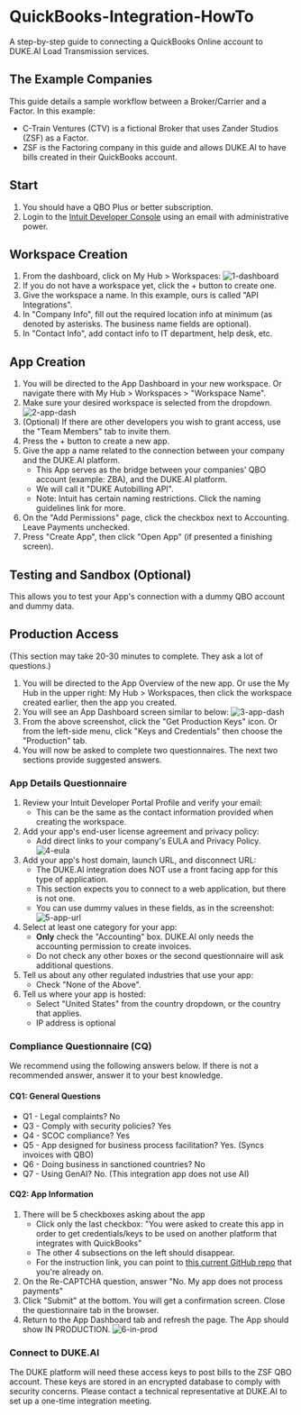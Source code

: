 # QuickBooks-Integration-HowTo
A step-by-step guide to connecting a QuickBooks Online account to DUKE.AI Load Transmission services.

## The Example Companies
This guide details a sample workflow between a Broker/Carrier and a Factor. In this example:
 - C-Train Ventures (CTV) is a fictional Broker that uses Zander Studios (ZSF) as a Factor.
 - ZSF is the Factoring company in this guide and allows DUKE.AI to have bills created in their QuickBooks account.

## Start
1. You should have a QBO Plus or better subscription.
2. Login to the [Intuit Developer Console][intuit developer homepage] using an email with administrative power.

## Workspace Creation
1. From the dashboard, click on My Hub > Workspaces: ![1-dashboard](./1-dashboard.png)
2. If you do not have a workspace yet, click the + button to create one.
3. Give the workspace a name. In this example, ours is called "API Integrations".
4. In "Company Info", fill out the required location info at minimum (as denoted by asterisks. The business name fields are optional).
5. In "Contact Info", add contact info to IT department, help desk, etc.

## App Creation
1. You will be directed to the App Dashboard in your new workspace. Or navigate there with My Hub > Workspaces > "Workspace Name".
2. Make sure your desired workspace is selected from the dropdown. ![2-app-dash](./2-app-page.png)
3. (Optional) If there are other developers you wish to grant access, use the "Team Members" tab to invite them.
4. Press the + button to create a new app.
5. Give the app a name related to the connection between your company and the DUKE.AI platform.
   - This App serves as the bridge between your companies' QBO account (example: ZBA), and the DUKE.AI platform.
   - We will call it "DUKE Autobilling API".
   - Note: Intuit has certain naming restrictions. Click the naming guidelines link for more.
6. On the "Add Permissions" page, click the checkbox next to Accounting. Leave Payments unchecked.
7. Press "Create App", then click "Open App" (if presented a finishing screen).

## Testing and Sandbox (Optional)
This allows you to test your App's connection with a dummy QBO account and dummy data.

## Production Access
(This section may take 20-30 minutes to complete. They ask a lot of questions.)
1. You will be directed to the App Overview of the new app. Or use the My Hub in the upper right: My Hub > Workspaces, then click the workspace created earlier, then the app you created.
2. You will see an App Dashboard screen similar to below: ![3-app-dash](./3-app-dash.png)
3. From the above screenshot, click the "Get Production Keys" icon. Or from the left-side menu, click "Keys and Credentials" then choose the "Production" tab.
4. You will now be asked to complete two questionnaires. The next two sections provide suggested answers.

### App Details Questionnaire
1. Review your Intuit Developer Portal Profile and verify your email:
   - This can be the same as the contact information provided when creating the workspace.
2. Add your app's end-user license agreement and privacy policy:
   - Add direct links to your company's EULA and Privacy Policy. ![4-eula](./4-eula.png)
3. Add your app's host domain, launch URL, and disconnect URL:
   - The DUKE.AI integration does NOT use a front facing app for this type of application.
   - This section expects you to connect to a web application, but there is not one.
   - You can use dummy values in these fields, as in the screenshot: ![5-app-url](./5-app-url.png)
4. Select at least one category for your app:
   - **Only** check the "Accounting" box. DUKE.AI only needs the accounting permission to create invoices.
   - Do not check any other boxes or the second questionnaire will ask additional questions.
5. Tell us about any other regulated industries that use your app:
   - Check "None of the Above".
6. Tell us where your app is hosted:
   - Select "United States" from the country dropdown, or the country that applies.
   - IP address is optional

### Compliance Questionnaire (CQ)
We recommend using the following answers below. If there is not a recommended answer, answer it to your best knowledge.

#### CQ1: General Questions
 - Q1 - Legal complaints? No
 - Q3 - Comply with security policies? Yes
 - Q4 - SCOC compliance? Yes
 - Q5 - App designed for business process facilitation? Yes. (Syncs invoices with QBO)
 - Q6 - Doing business in sanctioned countries? No
 - Q7 - Using GenAI? No. (This integration app does not use AI)

#### CQ2: App Information
1. There will be 5 checkboxes asking about the app
   - Click only the last checkbox: "You were asked to create this app in order to get credentials/keys to be used on another platform that integrates with QuickBooks"
   - The other 4 subsections on the left should disappear.
   - For the instruction link, you can point to [this current GitHub repo][this readme] that you're already on.
2. On the Re-CAPTCHA question, answer "No. My app does not process payments"
3. Click "Submit" at the bottom. You will get a confirmation screen. Close the questionnaire tab in the browser.
4. Return to the App Dashboard tab and refresh the page. The App should show IN PRODUCTION. ![6-in-prod](./6-in-prod.png)

### Connect to DUKE.AI
The DUKE platform will need these access keys to post bills to the ZSF QBO account.
These keys are stored in an encrypted database to comply with security concerns.
Please contact a technical representative at DUKE.AI to set up a one-time integration meeting.



[intuit developer homepage]: https://developer.intuit.com/app/developer/homepage
[this readme]: https://github.com/DUKEAIInc/QuickBooks-Integration-HowTo

